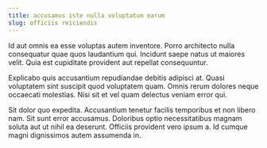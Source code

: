 ```yaml
---
title: accusamus iste nulla voluptatum earum
slug: officiis reiciendis
---
```


Id aut omnis ea esse voluptas autem inventore. Porro architecto nulla consequatur quae quos laudantium qui. Incidunt saepe natus ut maiores velit. Quia est cupiditate provident aut repellat consequuntur.

Explicabo quis accusantium repudiandae debitis adipisci at. Quasi voluptatem sint suscipit quod voluptatem quam. Omnis rerum dolores neque occaecati molestias. Nisi sit et vel quam delectus veniam error qui.

Sit dolor quo expedita. Accusantium tenetur facilis temporibus et non libero nam. Sit sunt error accusamus. Doloribus optio necessitatibus magnam soluta aut ut nihil ea deserunt. Officiis provident vero ipsum a. Id cumque magni dignissimos autem assumenda in.
